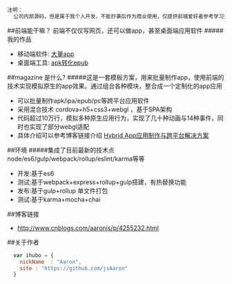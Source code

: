 

```javascript
注明：
  公司内部源码，但是属于我个人开发，不能抄袭后作为商业使用，仅提供前端爱好者参考学习交流
```

##前端能干嘛？
前端不仅仅写网页，还可以做app，甚至桌面端应用软件
#####我的作品

* 移动端软件: [大量app](http://www.appone.cn/)
* 桌面端工具: [apk转化epub](http://www.cnblogs.com/aaronjs/p/4912316.html)


##magazine 是什么?
#####这是一套模板方案，用来批量制作app，使用前端的技术实现模拟原生的app效果。通过组合各种模块，整合成一个定制化的app应用
* 可以批量制作apk/ipa/epub/pc等跨平台应用软件
* 采用混合技术 cordova+h5+css3+webgl ，基于SPA架构
* 代码超过10万行，模拟多种原生应用行为，实现了几十种动画与14种事件，同时也实现了部分webgl适配
* 具体介绍可以参考博客链接介绍  [Hybrid App应用制作与跨平台解决方案 ](http://www.cnblogs.com/aaronjs/p/4255232.html)


##环境
#####集成了目前最新的技术点 node/es6/gulp/webpack/rollup/eslint/karma等等
* 开发:基于es6
* 测试:基于webpack+express+rollup+gulp搭建，有热替换功能
* 发布:基于gulp+rollup 单文件打包
* 测试:基于karma+mocha+chai

##博客链接

* http://www.cnblogs.com/aaronjs/p/4255232.html



##关于作者

```javascript
  var ihubo = {
    nickName  : "Aaron",
    site : "https://github.com/jsAaron"
  }
```

